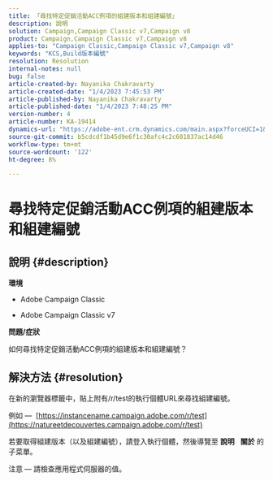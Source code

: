 ```yaml
---
title: 「尋找特定促銷活動ACC例項的組建版本和組建編號」
description: 說明
solution: Campaign,Campaign Classic v7,Campaign v8
product: Campaign,Campaign Classic v7,Campaign v8
applies-to: "Campaign Classic,Campaign Classic v7,Campaign v8"
keywords: "KCS,Build版本編號"
resolution: Resolution
internal-notes: null
bug: false
article-created-by: Nayanika Chakravarty
article-created-date: "1/4/2023 7:45:53 PM"
article-published-by: Nayanika Chakravarty
article-published-date: "1/4/2023 7:48:25 PM"
version-number: 4
article-number: KA-19414
dynamics-url: "https://adobe-ent.crm.dynamics.com/main.aspx?forceUCI=1&pagetype=entityrecord&etn=knowledgearticle&id=4e866865-688c-ed11-81ac-6045bd006ce9"
source-git-commit: b5cdcdf1b45d9e6f1c30afc4c2c601837ac14d46
workflow-type: tm+mt
source-wordcount: '122'
ht-degree: 8%

---
```


# 尋找特定促銷活動ACC例項的組建版本和組建編號

## 說明 {#description}


<b>環境</b>

- Adobe Campaign Classic

- Adobe Campaign Classic v7

<b>問題/症狀</b>

如何尋找特定促銷活動ACC例項的組建版本和組建編號？


## 解決方法 {#resolution}


在新的瀏覽器標籤中，貼上附有/r/test的執行個體URL來尋找組建編號。

例如 —  [https://instancename.campaign.adobe.com/r/test](https://natureetdecouvertes.campaign.adobe.com/r/test)

若要取得組建版本（以及組建編號），請登入執行個體，然後導覽至 <b>說明</b>    <b>關於</b> 的子菜單。

注意<b> </b> — 請檢查應用程式伺服器的值。
